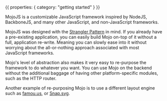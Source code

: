 {{
  properties: {
    category: "getting started"
  }
}}

MojoJS is a customizable JavaScript framework inspired by NodeJS, BackboneJS, and many other JavaScript, and non-JavaScript frameworks. 

MojoJS was designed with the [Strangler Pattern](http://www.martinfowler.com/bliki/StranglerApplication.html) in mind. If you already have a pre-existing application, you can easily build Mojo on-top of it without a full, application re-write. Meaning you can slowly ease into it without worrying about the all-or-nothing approach associated with most JavaScript frameworks.

Mojo's level of abstraction also makes it very easy to re-purpose the framework to do whatever you want. You can
use Mojo on the backend without the additional baggage of having other platform-specific modules, such as the HTTP router.


Another example of re-purposing Mojo is to use a different layout engine such as [famou.us](http://famo.us/), or [Snap.svg](http://snapsvg.io/).

